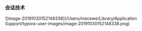 ### 会话技术

![image-20191030152148338](/Users/mecewe/Library/Application Support/typora-user-images/image-20191030152148338.png)

